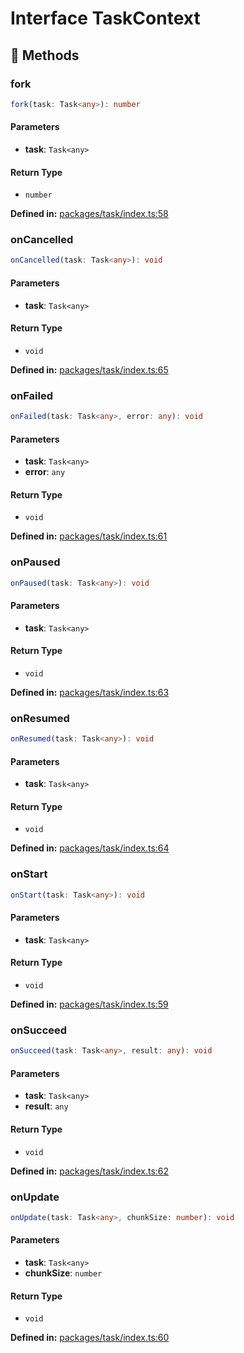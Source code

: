 # Interface TaskContext

## 🔧 Methods

### fork <Badge type="info" text="optional" />

```ts
fork(task: Task<any>): number
```
#### Parameters

- **task**: `Task<any>`
#### Return Type

- `number`

<p style="font-size: 14px; color: var(--vp-c-text-2)">
<strong>Defined in:</strong> <a href="https://github.com/voxelum/minecraft-launcher-core-node/blob/master/packages/task/index.ts#L58" target="_blank" rel="noreferrer">packages/task/index.ts:58</a>
</p>


### onCancelled <Badge type="info" text="optional" />

```ts
onCancelled(task: Task<any>): void
```
#### Parameters

- **task**: `Task<any>`
#### Return Type

- `void`

<p style="font-size: 14px; color: var(--vp-c-text-2)">
<strong>Defined in:</strong> <a href="https://github.com/voxelum/minecraft-launcher-core-node/blob/master/packages/task/index.ts#L65" target="_blank" rel="noreferrer">packages/task/index.ts:65</a>
</p>


### onFailed <Badge type="info" text="optional" />

```ts
onFailed(task: Task<any>, error: any): void
```
#### Parameters

- **task**: `Task<any>`
- **error**: `any`
#### Return Type

- `void`

<p style="font-size: 14px; color: var(--vp-c-text-2)">
<strong>Defined in:</strong> <a href="https://github.com/voxelum/minecraft-launcher-core-node/blob/master/packages/task/index.ts#L61" target="_blank" rel="noreferrer">packages/task/index.ts:61</a>
</p>


### onPaused <Badge type="info" text="optional" />

```ts
onPaused(task: Task<any>): void
```
#### Parameters

- **task**: `Task<any>`
#### Return Type

- `void`

<p style="font-size: 14px; color: var(--vp-c-text-2)">
<strong>Defined in:</strong> <a href="https://github.com/voxelum/minecraft-launcher-core-node/blob/master/packages/task/index.ts#L63" target="_blank" rel="noreferrer">packages/task/index.ts:63</a>
</p>


### onResumed <Badge type="info" text="optional" />

```ts
onResumed(task: Task<any>): void
```
#### Parameters

- **task**: `Task<any>`
#### Return Type

- `void`

<p style="font-size: 14px; color: var(--vp-c-text-2)">
<strong>Defined in:</strong> <a href="https://github.com/voxelum/minecraft-launcher-core-node/blob/master/packages/task/index.ts#L64" target="_blank" rel="noreferrer">packages/task/index.ts:64</a>
</p>


### onStart <Badge type="info" text="optional" />

```ts
onStart(task: Task<any>): void
```
#### Parameters

- **task**: `Task<any>`
#### Return Type

- `void`

<p style="font-size: 14px; color: var(--vp-c-text-2)">
<strong>Defined in:</strong> <a href="https://github.com/voxelum/minecraft-launcher-core-node/blob/master/packages/task/index.ts#L59" target="_blank" rel="noreferrer">packages/task/index.ts:59</a>
</p>


### onSucceed <Badge type="info" text="optional" />

```ts
onSucceed(task: Task<any>, result: any): void
```
#### Parameters

- **task**: `Task<any>`
- **result**: `any`
#### Return Type

- `void`

<p style="font-size: 14px; color: var(--vp-c-text-2)">
<strong>Defined in:</strong> <a href="https://github.com/voxelum/minecraft-launcher-core-node/blob/master/packages/task/index.ts#L62" target="_blank" rel="noreferrer">packages/task/index.ts:62</a>
</p>


### onUpdate <Badge type="info" text="optional" />

```ts
onUpdate(task: Task<any>, chunkSize: number): void
```
#### Parameters

- **task**: `Task<any>`
- **chunkSize**: `number`
#### Return Type

- `void`

<p style="font-size: 14px; color: var(--vp-c-text-2)">
<strong>Defined in:</strong> <a href="https://github.com/voxelum/minecraft-launcher-core-node/blob/master/packages/task/index.ts#L60" target="_blank" rel="noreferrer">packages/task/index.ts:60</a>
</p>


